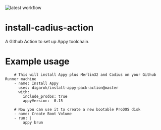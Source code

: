 ![latest workflow](https://github.com/digarok/install-appy-pack-action/actions/workflows/main.yml/badge.svg)

# install-cadius-action
A Github Action to set up Appy toolchain.


# Example usage
```
    # This will install Appy plus Merlin32 and Cadius on your Github Runner machine
    - name: Install Appy
      uses: digarok/install-appy-pack-action@master
      with:
        include_prodos: true
        appyVersion:  0.15
    
    # Now you can use it to create a new bootable ProDOS disk
    - name: Create Boot Volume
    - run: |
        appy brun
```
